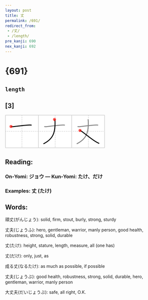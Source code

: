 ```yaml
---
layout: post
title: 丈
permalink: /691/
redirect_from:
 - /丈/
 - /length/
pre_kanji: 690
nex_kanji: 692
---
```


# {691}

## `length`

## [3]

<div class="stroke"><img src="../images/E4B888.png" /></div>

## Reading:

### On-Yomi: ジョウ &mdash; Kun-Yomi: たけ、だけ

### Examples: 丈 (たけ)

## Words:

頑丈(がんじょう): solid, firm, stout, burly, strong, sturdy

丈夫(じょうふ): hero, gentleman, warrior, manly person, good health, robustness, strong, solid, durable

丈(たけ): height, stature, length, measure, all (one has)

丈(だけ): only, just, as

成る丈(なるたけ): as much as possible, if possible

丈夫(じょうぶ): good health, robustness, strong, solid, durable, hero, gentleman, warrior, manly person

大丈夫(だいじょうぶ): safe, all right, O.K.
